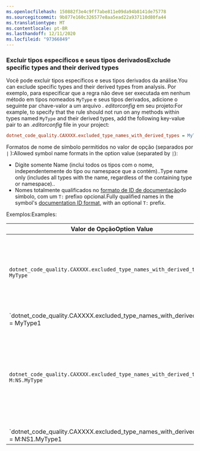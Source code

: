 ```yaml
---
ms.openlocfilehash: 150882f3e4c9ff7abe811e09da94b8141de75778
ms.sourcegitcommit: 9b877e160c326577e8aa5ead22a937110d80fa44
ms.translationtype: MT
ms.contentlocale: pt-BR
ms.lasthandoff: 12/11/2020
ms.locfileid: "97366849"
---
```

### <a name="exclude-specific-types-and-their-derived-types"></a><span data-ttu-id="d7611-101">Excluir tipos específicos e seus tipos derivados</span><span class="sxs-lookup"><span data-stu-id="d7611-101">Exclude specific types and their derived types</span></span>

<span data-ttu-id="d7611-102">Você pode excluir tipos específicos e seus tipos derivados da análise.</span><span class="sxs-lookup"><span data-stu-id="d7611-102">You can exclude specific types and their derived types from analysis.</span></span> <span data-ttu-id="d7611-103">Por exemplo, para especificar que a regra não deve ser executada em nenhum método em tipos nomeados `MyType` e seus tipos derivados, adicione o seguinte par chave-valor a um arquivo *. editorconfig* em seu projeto:</span><span class="sxs-lookup"><span data-stu-id="d7611-103">For example, to specify that the rule should not run on any methods within types named `MyType` and their derived types, add the following key-value pair to an *.editorconfig* file in your project:</span></span>

```ini
dotnet_code_quality.CAXXXX.excluded_type_names_with_derived_types = MyType
```

<span data-ttu-id="d7611-104">Formatos de nome de símbolo permitidos no valor de opção (separados por `|` ):</span><span class="sxs-lookup"><span data-stu-id="d7611-104">Allowed symbol name formats in the option value (separated by `|`):</span></span>

- <span data-ttu-id="d7611-105">Digite somente Name (inclui todos os tipos com o nome, independentemente do tipo ou namespace que a contém)..</span><span class="sxs-lookup"><span data-stu-id="d7611-105">Type name only (includes all types with the name, regardless of the containing type or namespace)..</span></span>
- <span data-ttu-id="d7611-106">Nomes totalmente qualificados no [formato de ID de documentação](../../docs/csharp/programming-guide/xmldoc/processing-the-xml-file.md#id-strings)do símbolo, com um `T:` prefixo opcional.</span><span class="sxs-lookup"><span data-stu-id="d7611-106">Fully qualified names in the symbol's [documentation ID format](../../docs/csharp/programming-guide/xmldoc/processing-the-xml-file.md#id-strings), with an optional `T:` prefix.</span></span>

<span data-ttu-id="d7611-107">Exemplos:</span><span class="sxs-lookup"><span data-stu-id="d7611-107">Examples:</span></span>

| <span data-ttu-id="d7611-108">Valor de Opção</span><span class="sxs-lookup"><span data-stu-id="d7611-108">Option Value</span></span> | <span data-ttu-id="d7611-109">Resumo</span><span class="sxs-lookup"><span data-stu-id="d7611-109">Summary</span></span> |
| --- | --- |
|`dotnet_code_quality.CAXXXX.excluded_type_names_with_derived_types = MyType` | <span data-ttu-id="d7611-110">Corresponde a todos os tipos chamados `MyType` e todos os seus tipos derivados.</span><span class="sxs-lookup"><span data-stu-id="d7611-110">Matches all types named `MyType` and all of their derived types.</span></span> |
|`dotnet_code_quality.CAXXXX.excluded_type_names_with_derived_types = MyType1|MyType2` | <span data-ttu-id="d7611-111">Corresponde a todos os tipos chamados `MyType1` ou `MyType2` e todos os seus tipos derivados.</span><span class="sxs-lookup"><span data-stu-id="d7611-111">Matches all types named either `MyType1` or `MyType2` and all of their derived types.</span></span> |
|`dotnet_code_quality.CAXXXX.excluded_type_names_with_derived_types = M:NS.MyType` | <span data-ttu-id="d7611-112">Corresponde ao tipo específico `MyType` com o nome totalmente qualificado fornecido e todos os seus tipos derivados.</span><span class="sxs-lookup"><span data-stu-id="d7611-112">Matches specific type `MyType` with given fully qualified name and all of its derived types.</span></span> |
|`dotnet_code_quality.CAXXXX.excluded_type_names_with_derived_types = M:NS1.MyType1|M:NS2.MyType2` | <span data-ttu-id="d7611-113">Faz a correspondência `MyType1` de tipos específicos e `MyType2` com os respectivos nomes totalmente qualificados e todos os seus tipos derivados.</span><span class="sxs-lookup"><span data-stu-id="d7611-113">Matches specific types `MyType1` and `MyType2` with the respective fully qualified names, and all of their derived types.</span></span> |

